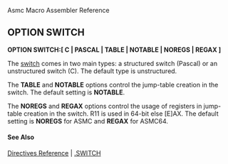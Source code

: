 Asmc Macro Assembler Reference

## OPTION SWITCH

**OPTION SWITCH:[ C | PASCAL | TABLE | NOTABLE | NOREGS | REGAX ]**

The [switch](dot-switch.md) comes in two main types: a structured switch (Pascal) or an unstructured switch (C). The default type is unstructured.

The **TABLE** and **NOTABLE** options control the jump-table creation in the switch. The default setting is **NOTABLE**.

The **NOREGS** and **REGAX** options control the usage of registers in jump-table creation in the switch. R11 is used in 64-bit else [E]AX. The default setting is **NOREGS** for ASMC and **REGAX** for ASMC64.

#### See Also

[Directives Reference](readme.md) | [.SWITCH](dot_switch.md)
